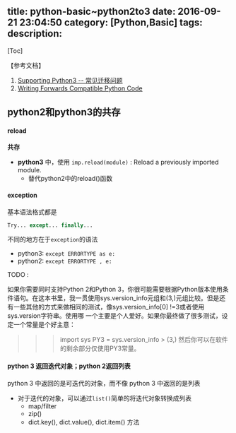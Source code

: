 title: python-basic~python2to3
date: 2016-09-21 23:04:50
category: [Python,Basic]
tags:
description:
---
[Toc]

【参考文档】
1. [Supporting Python3 -- 常见迁移问题](https://my.oschina.net/soarwilldo/blog/510752)
2. [Writing Forwards Compatible Python Code](http://lucumr.pocoo.org/2011/1/22/forwards-compatible-python/)

## python2和python3的共存

#### reload

**共存**
* **python3** 中，使用 `imp.reload(module)` : Reload a previously imported module. 
  * 替代python2中的reload()函数


#### exception

基本语法格式都是
```python
Try... except... finally...
```

不同的地方在于`exception`的语法
* python3:  `except ERRORTYPE as e:`
* python2: `except ERRORTYPE , e:`

TODO :

如果你需要同时支持Python 2和Python 3，你很可能需要根据Python版本使用条件语句。在这本书里，我一贯使用sys.version_info元组和(3,)元组比较。但是还有一些其他的方式来做相同的测试，像sys.version_info[0] !=3或者使用sys.version字符串。使用哪 一个主要是个人爱好。如果你最终做了很多测试，设定一个常量是个好主意：

>>> import sys
>>> PY3 = sys.version_info > (3,)
然后你可以在软件的剩余部分仅使用PY3常量。

#### python 3 返回迭代对象；python 2返回列表

python 3 中返回的是可迭代的对象，而不像 python 3 中返回的是列表
* 对于迭代的对象，可以通过`list()`简单的将迭代对象转换成列表
  * map/filter
  * zip()
  * dict.key(), dict.value(), dict.item() 方法
